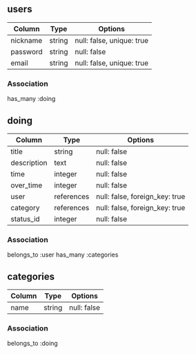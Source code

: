 ## users

|Column   |Type  |Options                  |
|---------|------|-------------------------|
|nickname |string|null: false, unique: true|
|password |string|null: false              |
|email    |string|null: false, unique: true|

### Association
has_many :doing

## doing

|Column      |Type      |Options                        |
|------------|----------|-------------------------------|
|title       |string    |null: false                    |
|description |text      |null: false                    |
|time        |integer   |null: false                    |
|over_time   |integer   |null: false                    |
|user        |references|null: false, foreign_key: true |
|category    |references|null: false, foreign_key: true |
|status_id   |integer   |null: false                    |

### Association
belongs_to :user
has_many :categories

## categories
|Column |Type   |Options     |
|-------|-------|------------|
|name   |string |null: false |

### Association
belongs_to :doing
